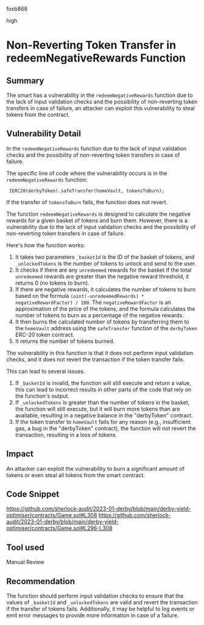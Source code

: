 foxb868

high

# Non-Reverting Token Transfer in redeemNegativeRewards Function

## Summary
The smart has a vulnerability in the `redeemNegativeRewards` function due to the lack of input validation checks and the possibility of non-reverting token transfers in case of failure, an attacker can exploit this vulnerability to steal tokens from the contract.

## Vulnerability Detail
In the `redeemNegativeRewards` function due to the lack of input validation checks and the possibility of non-reverting token transfers in case of failure.

The specific line of code where the vulnerability occurs is in the `redeemNegativeRewards` function:
```solidity
 IERC20(derbyToken).safeTransfer(homeVault, tokensToBurn);
```
If the transfer of `tokensToBurn` fails, the function does not revert.

The function `redeemNegativeRewards` is designed to calculate the negative rewards for a given basket of tokens and burn them. However, there is a vulnerability due to the lack of input validation checks and the possibility of non-reverting token transfers in case of failure.

Here's how the function works:

1. It takes two parameters `_basketId` is the ID of the basket of tokens, and `_unlockedTokens` is the number of tokens to unlock and send to the user.
2. It checks if there are any `unredeemed` rewards for the basket If the total `unredeemed` rewards are greater than the negative reward threshold, it returns 0 (no tokens to burn).
3. If there are negative rewards, it calculates the number of tokens to burn based on the formula `(uint(-unredeemedRewards) * negativeRewardFactor) / 100`. The `negativeRewardFactor` is an approximation of the price of the tokens, and the formula calculates the number of tokens to burn as a percentage of the negative rewards.
4. It then burns the calculated number of tokens by transferring them to the `homeVault` address using the `safeTransfer` function of the `derbyToken` ERC-20 token contract.
5. It returns the number of tokens burned.

The vulnerability in this function is that it does not perform input validation checks, and it does not revert the transaction if the token transfer fails. 

This can lead to several issues.

1. If `_basketId` is invalid, the function will still execute and return a value, this can lead to incorrect results in other parts of the code that rely on the function's output.
2. If `_unlockedTokens` is greater than the number of tokens in the basket, the function will still execute, but it will burn more tokens than are available, resulting in a negative balance in the "derbyToken" contract.
3. If the token transfer to `homeVault` fails for any reason (e.g., insufficient gas, a bug in the "derbyToken" contract), the function will not revert the transaction, resulting in a loss of tokens.

## Impact
An attacker can exploit the vulnerability to burn a significant amount of tokens or even steal all tokens from the smart contract.

## Code Snippet
https://github.com/sherlock-audit/2023-01-derby/blob/main/derby-yield-optimiser/contracts/Game.sol#L308
https://github.com/sherlock-audit/2023-01-derby/blob/main/derby-yield-optimiser/contracts/Game.sol#L296-L308
## Tool used

Manual Review

## Recommendation
The function should perform input validation checks to ensure that the values of `_basketId` and `_unlockedTokens` are valid and revert the transaction if the transfer of tokens fails. 
Additionally, it may be helpful to log events or emit error messages to provide more information in case of a failure.